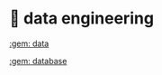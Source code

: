 # :ribbon: data engineering

<p><a href="./data%20engineering/data.md">:gem: data</a></p>
<p><a href="./data%20engineering/database.md">:gem: database</a></p>

<!-- :gem: [programming language](./data%20engineering/programming%20language.md) <br> -->

